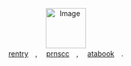 <p align="center">
  <img src="https://static.wikia.nocookie.net/freddy-fazbears-pizza/images/f/fa/FNaF2_-_Take_Cake_to_the_Children_%28Ni%C3%B1o_llorando%29.gif/revision/latest/scale-to-width/360?cb=20150117063601&path-prefix=es" alt="Image" width="80" height="80">
  <br>
  <a href="https://rentry.co/charlieemily">rentry</a>　,　 <a href="https://pronouns.cc/@charlotteemily">prnscc</a>　,　 <a href="https://charlie.atabook.org">atabook</a>　.
</p>


　　　　　　　　 　　　　　　　　

　　　　　　　　 　　　　　　　　 　　　　　

